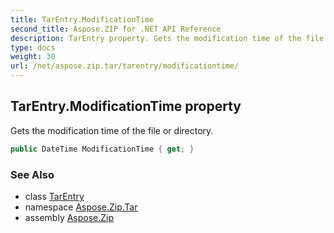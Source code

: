 ```yaml
---
title: TarEntry.ModificationTime
second_title: Aspose.ZIP for .NET API Reference
description: TarEntry property. Gets the modification time of the file or directory
type: docs
weight: 30
url: /net/aspose.zip.tar/tarentry/modificationtime/
---
```

## TarEntry.ModificationTime property

Gets the modification time of the file or directory.

```csharp
public DateTime ModificationTime { get; }
```

### See Also

* class [TarEntry](../)
* namespace [Aspose.Zip.Tar](../../tarentry/)
* assembly [Aspose.Zip](../../../)


